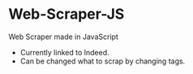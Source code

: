 # Web-Scraper-JS
Web Scraper made in JavaScript
- Currently linked to Indeed.
- Can be changed what to scrap by changing tags.
